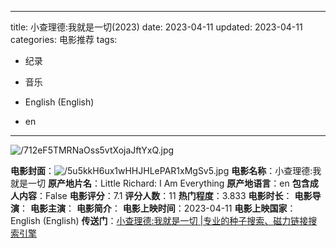 
---
title: 小查理德:我就是一切(2023)
date: 2023-04-11
updated: 2023-04-11
categories: 电影推荐
tags:

- 纪录
- 音乐

- English (English)
- en
---

<img src="https://image.tmdb.org/t/p/original/712eF5TMRNaOss5vtXojaJftYxQ.jpg" alt="/712eF5TMRNaOss5vtXojaJftYxQ.jpg" title="/712eF5TMRNaOss5vtXojaJftYxQ.jpg">

**电影封面**：<img src="https://image.tmdb.org/t/p/w200/5u5kkH6ux1wHHJHLePAR1xMgSv5.jpg" alt="/5u5kkH6ux1wHHJHLePAR1xMgSv5.jpg" title="/5u5kkH6ux1wHHJHLePAR1xMgSv5.jpg">
**电影名称**：小查理德:我就是一切
**原产地片名**：Little Richard: I Am Everything
**原产地语言**：en
**包含成人内容**：False
**电影评分**：7.1
**评分人数**：11
**热门程度**：3.833
**电影时长**：
**电影导演**：
**电影主演**：
**电影简介**：
**电影上映时间**：2023-04-11
**电影上映国家**：English (English)
**传送门**：[小查理德:我就是一切 |专业的种子搜索、磁力链接搜索引擎](https://movie.amd794.com:2083/?search=Little%20Richard%3A%20I%20Am%20Everything&ordering=&mode=match_phrase&page_size=10&page=1)

